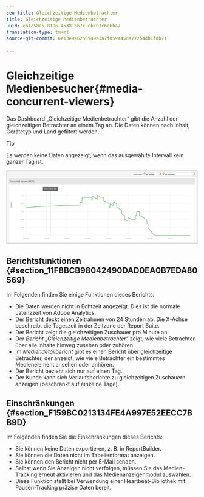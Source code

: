 ```yaml
---
seo-title: Gleichzeitige Medienbetrachter
title: Gleichzeitige Medienbetrachter
uuid: e61c50e5-8196-4538-b67c-ebc01c6e6ba7
translation-type: tm+mt
source-git-commit: 6e13e9a6250949a3a7f059445da772b4db1fdb71

---
```



# Gleichzeitige Medienbesucher{#media-concurrent-viewers}

Das Dashboard „Gleichzeitige Medienbetrachter“ gibt die Anzahl der gleichzeitigen Betrachter an einem Tag an. Die Daten können nach Inhalt, Gerätetyp und Land gefiltert werden.

>[!TIP]
>
>Es werden keine Daten angezeigt, wenn das ausgewählte Intervall kein ganzer Tag ist.

![](assets/video-concurrent-viewers.png)

## Berichtsfunktionen {#section_11F8BCB98042490DAD0EA0B7EDA80569}

Im Folgenden finden Sie einige Funktionen dieses Berichts:

* Die Daten werden nicht in Echtzeit angezeigt. Dies ist die normale Latenzzeit von Adobe Analytics.
* Der Bericht deckt einen Zeitrahmen von 24 Stunden ab. Die X-Achse beschreibt die Tageszeit in der Zeitzone der Report Suite.
* Der Bericht zeigt die gleichzeitigen Zuschauer pro Minute an.
* Der *Bericht „Gleichzeitige Medienbetrachter“* zeigt, wie viele Betrachter über alle Inhalte hinweg zusehen oder zuhören.
* Im *Mediendetailbericht* gibt es einen Bericht über gleichzeitige Betrachter, der anzeigt, wie viele Betrachter ein bestimmtes Medienelement ansehen oder anhören.
* Der Bericht bezieht sich nur auf einen Tag.
* Der Kunde kann sich Verlaufsberichte zu gleichzeitigen Zuschauern anzeigen (beschränkt auf einzelne Tage).

## Einschränkungen {#section_F159BC0213134FE4A997E52EECC7BB9D}

Im Folgenden finden Sie die Einschränkungen dieses Berichts:

* Sie können keine Daten exportieren, z. B. in ReportBuilder.
* Sie können die Daten nicht im Tabellenformat anzeigen.
* Sie können den Bericht nicht per E-Mail senden.
* Selbst wenn Sie Anzeigen nicht verfolgen, müssen Sie das Medien-Tracking erneut aktivieren und das Medienanzeigenmodul auswählen.
* Diese Funktion stellt bei Verwendung einer Heartbeat-Bibliothek mit Pausen-Tracking präzise Daten bereit.

